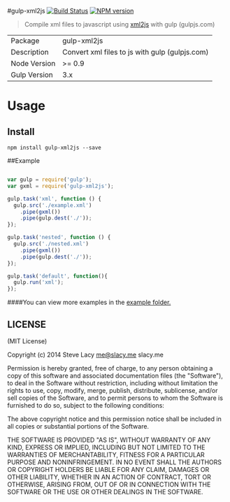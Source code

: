 #gulp-xml2js
[![Build Status](https://travis-ci.org/stevelacy/gulp-xml2js.png?branch=master)](https://travis-ci.org/stevelacy/gulp-xml2js)
[![NPM version](https://badge.fury.io/js/gulp-xml2js.png)](http://badge.fury.io/js/gulp-xml2js)

> Compile xml files to javascript using [xml2js](https://github.com/Leonidas-from-XIV/node-xml2js) with gulp (gulpjs.com)

<table>
<tr> 
<td>Package</td><td>gulp-xml2js</td>
</tr>
<tr>
<td>Description</td>
<td>Convert xml files to js with gulp (gulpjs.com)</td>
</tr>
<tr>
<td>Node Version</td>
<td>>= 0.9</td>
</tr>
<tr>
<td>Gulp Version</td>
<td>3.x</td>
</tr>
</table>

# Usage

## Install

```
npm install gulp-xml2js --save
```
##Example

```javascript

var gulp = require('gulp');
var gxml = require('gulp-xml2js');

gulp.task('xml', function () {
  gulp.src('./example.xml')
    .pipe(gxml())
    .pipe(gulp.dest('./'));
});

gulp.task('nested', function () {
  gulp.src('./nested.xml')
    .pipe(gxml())
    .pipe(gulp.dest('./'));
});

gulp.task('default', function(){
  gulp.run('xml');
});

```

####You can view more examples in the [example folder.](https://github.com/stevelacy/gulp-xml2js/tree/master/examples)



## LICENSE

(MIT License)

Copyright (c) 2014 Steve Lacy <me@slacy.me> slacy.me

Permission is hereby granted, free of charge, to any person obtaining
a copy of this software and associated documentation files (the
"Software"), to deal in the Software without restriction, including
without limitation the rights to use, copy, modify, merge, publish,
distribute, sublicense, and/or sell copies of the Software, and to
permit persons to whom the Software is furnished to do so, subject to
the following conditions:

The above copyright notice and this permission notice shall be
included in all copies or substantial portions of the Software.

THE SOFTWARE IS PROVIDED "AS IS", WITHOUT WARRANTY OF ANY KIND,
EXPRESS OR IMPLIED, INCLUDING BUT NOT LIMITED TO THE WARRANTIES OF
MERCHANTABILITY, FITNESS FOR A PARTICULAR PURPOSE AND
NONINFRINGEMENT. IN NO EVENT SHALL THE AUTHORS OR COPYRIGHT HOLDERS BE
LIABLE FOR ANY CLAIM, DAMAGES OR OTHER LIABILITY, WHETHER IN AN ACTION
OF CONTRACT, TORT OR OTHERWISE, ARISING FROM, OUT OF OR IN CONNECTION
WITH THE SOFTWARE OR THE USE OR OTHER DEALINGS IN THE SOFTWARE.
